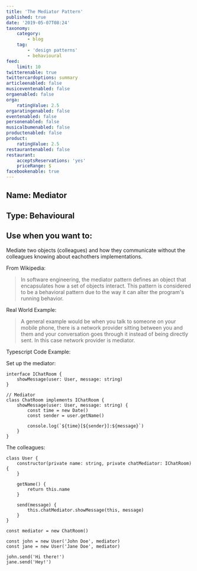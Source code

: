 ```yaml
---
title: 'The Mediator Pattern'
published: true
date: '2019-05-07T08:24'
taxonomy:
    category:
        - blog
    tag:
        - 'design patterns'
        - behavioural
feed:
    limit: 10
twitterenable: true
twittercardoptions: summary
articleenabled: false
musiceventenabled: false
orgaenabled: false
orga:
    ratingValue: 2.5
orgaratingenabled: false
eventenabled: false
personenabled: false
musicalbumenabled: false
productenabled: false
product:
    ratingValue: 2.5
restaurantenabled: false
restaurant:
    acceptsReservations: 'yes'
    priceRange: $
facebookenable: true
---
```


## Name: Mediator

## Type: Behavioural

## Use when you want to:

Mediate two objects (colleagues) and how they communicate without the colleagues knowing about eachothers implementations.

From Wikipedia:

> In software engineering, the mediator pattern defines an object that encapsulates how a set of objects interact. This pattern is considered to be a behavioral pattern due to the way it can alter the program's running behavior.

Real World Example:

> A general example would be when you talk to someone on your mobile phone, there is a network provider sitting between you and them and your conversation goes through it instead of being directly sent. In this case network provider is mediator.

Typescript Code Example:


Set up the mediator:

```
interface IChatRoom { 
    showMessage(user: User, message: string)
}

// Mediator
class ChatRoom implements IChatRoom {
    showMessage(user: User, message: string) {
        const time = new Date()
        const sender = user.getName()

        console.log(`${time}[${sender}]:${message}`)
    }
}
```

The colleagues:

```
class User {
    constructor(private name: string, private chatMediator: IChatRoom) {
    }
    
    getName() {
        return this.name
    }
    
    send(message) {
        this.chatMediator.showMessage(this, message)
    }
}

const mediator = new ChatRoom()

const john = new User('John Doe', mediator)
const jane = new User('Jane Doe', mediator)

john.send('Hi there!')
jane.send('Hey!')
```
<script async src="//jsfiddle.net/harps116/9bj7xyuh/10/embed/js/"></script>